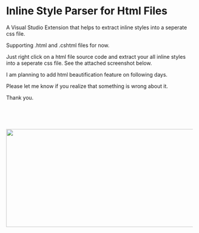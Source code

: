 # Inline Style Parser for Html Files 

<p><span>A Visual Studio Extension that helps to extract inline styles into a seperate css file.&nbsp;</span></p>
<p>Supporting .html and .cshtml files for now.</p>
<p>Just right click on a html file source code and extract your all inline styles into a seperate css file. See the attached screenshot below.</p>
<p>I am planning to add html beautification feature on following days.</p>
<p>Please let me know if you realize that something is wrong about it.</p>
<p>Thank you.</p>
<p>&nbsp;</p>
<p>&nbsp;</p>
<p><img id="237472" src="https://i1.visualstudiogallery.msdn.s-msft.com/bd73487c-7489-4e15-a31e-8f6f53820f45/image/file/237472/1/screen.jpg" alt="" width="664" height="264"></p>

